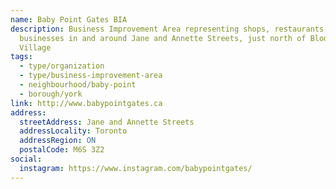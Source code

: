 ```yaml
---
name: Baby Point Gates BIA
description: Business Improvement Area representing shops, restaurants and
  businesses in and around Jane and Annette Streets, just north of Bloor West
  Village
tags:
  - type/organization
  - type/business-improvement-area
  - neighbourhood/baby-point
  - borough/york
link: http://www.babypointgates.ca
address:
  streetAddress: Jane and Annette Streets
  addressLocality: Toronto
  addressRegion: ON
  postalCode: M6S 3Z2
social:
  instagram: https://www.instagram.com/babypointgates/
---
```

